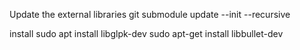 
Update the external libraries
    git submodule update --init --recursive

install 
    sudo apt install libglpk-dev
    sudo apt-get install libbullet-dev